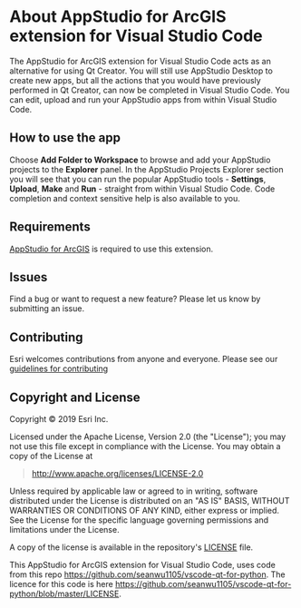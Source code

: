 # About AppStudio for ArcGIS extension for Visual Studio Code

The AppStudio for ArcGIS extension for Visual Studio Code acts as an alternative for using Qt Creator. You will still use AppStudio Desktop to create new apps, but all the actions that you would have previously performed in Qt Creator, can now be completed in Visual Studio Code. You can edit, upload and run your AppStudio apps from within Visual Studio Code.

## How to use the app

Choose **Add Folder to Workspace** to browse and add your AppStudio projects to the **Explorer** panel. In the AppStudio Projects Explorer section you will see that you can run the popular AppStudio tools - **Settings**, **Upload**, **Make** and **Run** - straight from within Visual Studio Code. Code completion and context sensitive help is also available to you.   

## Requirements

<a href="http://www.esri.com/landing-pages/appstudio">AppStudio for ArcGIS</a> is required to use this extension.

## Issues

Find a bug or want to request a new feature?  Please let us know by submitting an issue.

## Contributing

Esri welcomes contributions from anyone and everyone. Please see our [guidelines for contributing](https://github.com/esri/contributing)

## Copyright and License

Copyright © 2019 Esri Inc.

Licensed under the Apache License, Version 2.0 (the "License");
you may not use this file except in compliance with the License.
You may obtain a copy of the License at

> http://www.apache.org/licenses/LICENSE-2.0

Unless required by applicable law or agreed to in writing, software
distributed under the License is distributed on an "AS IS" BASIS,
WITHOUT WARRANTIES OR CONDITIONS OF ANY KIND, either express or implied.
See the License for the specific language governing permissions and
limitations under the License.

A copy of the license is available in the repository's [LICENSE](./LICENSE) file.

This AppStudio for ArcGIS extension for Visual Studio Code, uses code from this repo https://github.com/seanwu1105/vscode-qt-for-python. The licence for this code is here https://github.com/seanwu1105/vscode-qt-for-python/blob/master/LICENSE.
